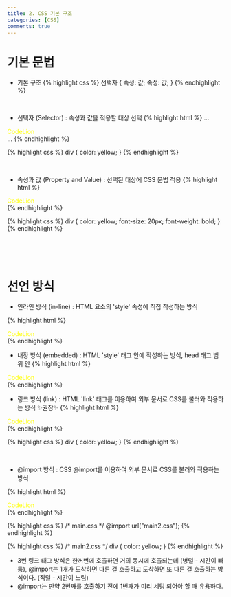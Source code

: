 ```yaml
---
title: 2. CSS 기본 구조
categories: [CSS]
comments: true
---
```


# 기본 문법

- 기본 구조
{% highlight css %}
선택자 {
    속성: 값;
    속성: 값;
}
{% endhighlight %}

<br>

- 선택자 (Selector) : 속성과 값을 적용할 대상 선택
{% highlight html %}
...
<div>CodeLion</div>
...
{% endhighlight %}

{% highlight css %}
div {
    color: yellow;
}
{% endhighlight %}

<br>

- 속성과 값 (Property and Value) : 선택된 대상에 CSS 문법 적용
{% highlight html %}
<div>CodeLion</div>
{% endhighlight %}

{% highlight css %}
div {
    color: yellow;
    font-size: 20px;
    font-weight: bold;
}
{% endhighlight %}

<br>
<br>
<br>

# 선언 방식

- 인라인 방식 (in-line) : HTML 요소의 'style' 속성에 직접 작성하는 방식

{% highlight html %}
<div style="color:yellow;">CodeLion</div>
{% endhighlight %}

<br>

- 내장 방식 (embedded) : HTML 'style' 태그 안에 작성하는 방식, head 태그 범위 안
{% highlight html %}
<head>
    <style>
        div {
            color: yellow;
        }
    </style>
</head>
<body>
    <div>CodeLion</div>
</body>
{% endhighlight %}

<br>

- 링크 방식 (link) : HTML 'link' 태그를 이용하여 외부 문서로 CSS를 불러와 적용하는 방식 ✨권장✨
{% highlight html %}
<head>
    <link rel="stylesheet" href="main.css(css 문서)">
</head>
<body>
    <div>CodeLion</div>
</body>
{% endhighlight %}

{% highlight css %}
div {
    color: yellow;
}
{% endhighlight %}

<br>

- @import 방식 : CSS @import를 이용하여 외부 문서로 CSS를 불러와 적용하는 방식

{% highlight html %}
<head>
    <link rel="stylesheet" href="main1.css">
</head>
<body>
    <div>CodeLion</div>
</body>
{% endhighlight %}

{% highlight css %}
/* main.css */
@import url("main2.css");
{% endhighlight %}

{% highlight css %}
/* main2.css */
div {
    color: yellow;
}
{% endhighlight %}

- 3번 링크 태그 방식은 한꺼번에 호출하면 거의 동시에 호출되는데 (병렬 - 시간이 빠름), @import는 1개가 도착하면 다른 걸 호출하고 도착하면 또 다른 걸 호출하는 방식이다. (직렬 - 시간이 느림)
- @import는 만약 2번째를 호출하기 전에 1번째가 미리 세팅 되어야 할 때 유용하다.
